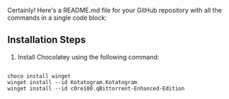 Certainly! Here's a README.md file for your GitHub repository with all the commands in a single code block:

## Installation Steps

1. Install Chocolatey using the following command:

```Set-ExecutionPolicy Bypass -Scope Process -Force; [System.Net.ServicePointManager]::SecurityProtocol = [System.Net.ServicePointManager]::SecurityProtocol -bor 3072; iex ((New-Object System.Net.WebClient).DownloadString('https://community.chocolatey.org/install.ps1'))

choco install winget
winget install --id Kotatogram.Kotatogram
winget install --id c0re100.qBittorrent-Enhanced-Edition



```

